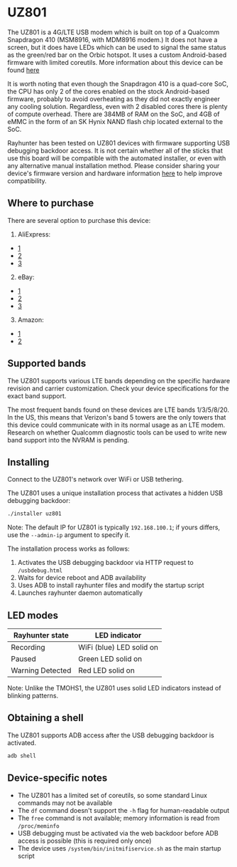 # UZ801

The UZ801 is a 4G/LTE USB modem which is built on top of a Qualcomm Snapdragon 410 (MSM8916, with MDM8916 modem.) It does not have a screen, but it does have LEDs which can be used to signal the same status as the green/red bar on the Orbic hotspot. It uses a custom Android-based firmware with limited coreutils. More information about this device can be found [here](https://github.com/AlienWolfX/UZ801-USB_MODEM/wiki/Overview)

It is worth noting that even though the Snapdragon 410 is a quad-core SoC, the CPU has only 2 of the cores enabled on the stock Android-based firmware, probably to avoid overheating as they did not exactly engineer any cooling solution. Regardless, even with 2 disabled cores there is plenty of compute overhead. There are 384MB of RAM on the SoC, and 4GB of eMMC in the form of an SK Hynix NAND flash chip located external to the SoC.

Rayhunter has been tested on UZ801 devices with firmware supporting USB debugging backdoor access. It is not certain whether all of the sticks that use this board will be compatible with the automated installer, or even with any alternative manual installation method. Please consider sharing your device's firmware version and hardware information [here](https://github.com/EFForg/rayhunter/discussions/479) to help improve compatibility.

## Where to purchase

There are several option to purchase this device:
1. AliExpress:
- [1](https://www.aliexpress.us/item/3256808999940005.html)
- [2](https://www.aliexpress.us/item/3256809191207903.html)
- [3](https://www.aliexpress.us/item/3256809191207903.html)
2. eBay:
- [1](https://www.ebay.com/itm/394512588226)
- [2](https://www.ebay.com/itm/195655408253)
- [3](https://www.ebay.com/itm/116678550086)
3. Amazon:
- [1](https://www.amazon.com/150Mbps-Adapter-Network-Lightweight-Portable/dp/B0DQC64ZFS)
- [2](https://www.amazon.com/Heayzoki-Network-Adapter-Wireless-Connection/dp/B0CG4W31M4)
## Supported bands

The UZ801 supports various LTE bands depending on the specific hardware revision and carrier customization. Check your device specifications for the exact band support.

The most frequent bands found on these devices are LTE bands 1/3/5/8/20. In the US, this means that Verizon's band 5 towers are the only towers that this device could communicate with in its normal usage as an LTE modem. Research on whether Qualcomm diagnostic tools can be used to write new band support into the NVRAM is pending.

## Installing
Connect to the UZ801's network over WiFi or USB tethering.

The UZ801 uses a unique installation process that activates a hidden USB debugging backdoor:

```sh
./installer uz801
```

Note: The default IP for UZ801 is typically `192.168.100.1`; if yours differs, use the `--admin-ip` argument to specify it.

The installation process works as follows:
1. Activates the USB debugging backdoor via HTTP request to `/usbdebug.html`
2. Waits for device reboot and ADB availability
3. Uses ADB to install rayhunter files and modify the startup script
4. Launches rayhunter daemon automatically

## LED modes
| Rayhunter state  | LED indicator       |
| ---------------- | ------------------- |
| Recording        | WiFi (blue) LED solid on|
| Paused           | Green LED solid on  |
| Warning Detected | Red LED solid on    |

Note: Unlike the TMOHS1, the UZ801 uses solid LED indicators instead of blinking patterns.

## Obtaining a shell
The UZ801 supports ADB access after the USB debugging backdoor is activated.

```sh
adb shell
```

## Device-specific notes

- The UZ801 has a limited set of coreutils, so some standard Linux commands may not be available
- The `df` command doesn't support the `-h` flag for human-readable output
- The `free` command is not available; memory information is read from `/proc/meminfo`
- USB debugging must be activated via the web backdoor before ADB access is possible (this is required only once)
- The device uses `/system/bin/initmifiservice.sh` as the main startup script
